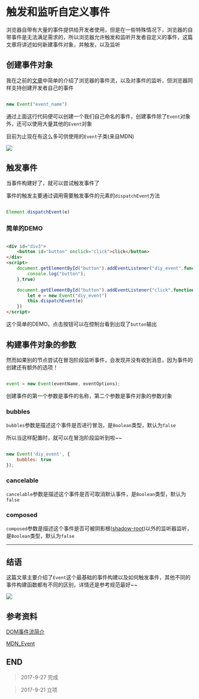 # 触发和监听自定义事件

浏览器自带有大量的事件提供给开发者使用，但是在一些特殊情况下，浏览器的自带事件是无法满足需求的，所以浏览器允许触发和监听开发者自定义的事件，这篇文章将讲述如何新建事件对象，并触发，以及监听

## 创建事件对象

我在之前的[文章](http://blog.cxyblogbiu.com/article/%E6%B5%8F%E8%A7%88%E5%99%A8%E4%BA%8B%E4%BB%B6%E6%B5%81%EF%BC%88event-flow%EF%BC%89%E7%AE%80%E4%BB%8B)中简单的介绍了浏览器的事件流，以及对事件的监听，但浏览器同样支持创建开发者自己的事件

``` javascript

new Event("event_name")

```

通过上面这行代码便可以创建一个我们自己命名的事件，创建事件除了`Event`对象外，还可以使用大量其他的`Event`对象

目前为止现在有这么多可供使用的`Event`子类(来自MDN)

![](http://o7yupdhjc.bkt.clouddn.com/17-9-27/93877936.jpg)

## 触发事件

当事件构建好了，就可以尝试触发事件了

事件的触发主要通过调用需要触发事件的元素的`dispatchEvent`方法

``` javascript

Element.dispatchEvent(e)

```

### 简单的DEMO

``` html

<div id="div3">
    <button id="button" onclick="click">click</button>
</div>
<script>
    document.getElementById("button").addEventListener("diy_event",function(e){
        console.log("button");
    },true)

    document.getElementById("button").addEventListener("click",function(){
        let e = new Event("diy_event")
        this.dispatchEvent(e)
    })
</script>

```

这个简单的DEMO，点击按钮可以在控制台看到出现了`button`输出

## 构建事件对象的参数

然而如果别的节点尝试在冒泡阶段监听事件，会发现并没有收到消息，因为事件的创建还有额外的选项！

``` javascript

event = new Event(eventName, eventOptions);

```

创建事件的第一个参数是事件的名称，第二个参数是事件对象的参数对象

### bubbles

`bubbles`参数是描述这个事件是否进行冒泡，是`Boolean`类型，默认为`false`

所以当这样配置时，就可以在冒泡阶段监听到啦~~

``` javascript

new Event('diy_event', {
    bubbles: true
});

```

### cancelable

`cancelable`参数是描述这个事件是否可取消默认事件，是`Boolean`类型，默认为`false`

### composed

`composed`参数是描述这个事件是否可被阴影根([shadow-root](https://developer.mozilla.org/zh-CN/docs/Web/API/ShadowRoot))以外的监听器监听，是`Boolean`类型，默认为`false`

-----

## 结语

这篇文章主要介绍了`Event`这个最基础的事件构建以及如何触发事件，其他不同的事件构建函数都有不同的区别，详情还是参考规范最好~~

![](http://o7yupdhjc.bkt.clouddn.com/17-9-27/79506665.jpg)

## 参考资料

[DOM事件流简介](http://blog.cxyblogbiu.com/article/%E6%B5%8F%E8%A7%88%E5%99%A8%E4%BA%8B%E4%BB%B6%E6%B5%81%EF%BC%88event-flow%EF%BC%89%E7%AE%80%E4%BB%8B)

[MDN_Event](https://developer.mozilla.org/zh-CN/docs/Web/API/Event/Event)

## END

>   2017-9-27   完成

>   2017-9-21   立项